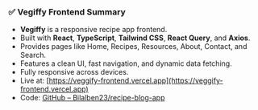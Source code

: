 ### ✅ Vegiffy Frontend Summary

- **Vegiffy** is a responsive recipe app frontend.
- Built with **React**, **TypeScript**, **Tailwind CSS**, **React Query**, and **Axios**.
- Provides pages like Home, Recipes, Resources, About, Contact, and Search.
- Features a clean UI, fast navigation, and dynamic data fetching.
- Fully responsive across devices.
- Live at: [https://veggify-frontend.vercel.app](https://veggify-frontend.vercel.app)
- Code: [GitHub – Bilalben23/recipe-blog-app](https://github.com/Bilalben23/recipe-blog-app)
